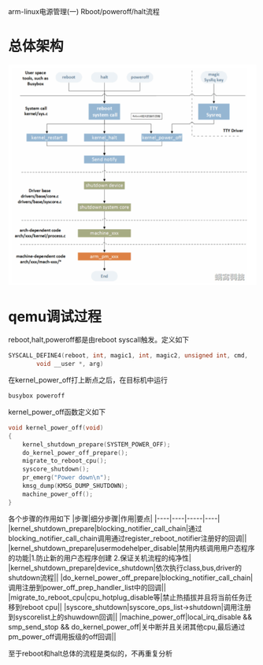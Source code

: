 arm-linux电源管理(一) Rboot/poweroff/halt流程
# 总体架构
![alt text](image.png)
# qemu调试过程
reboot,halt,poweroff都是由reboot syscall触发。定义如下
```c
SYSCALL_DEFINE4(reboot, int, magic1, int, magic2, unsigned int, cmd,
		void __user *, arg)
```
在kernel_power_off打上断点之后，在目标机中运行
```bash
busybox poweroff
```
kernel_power_off函数定义如下
```c
void kernel_power_off(void)
{
	kernel_shutdown_prepare(SYSTEM_POWER_OFF);
	do_kernel_power_off_prepare();
	migrate_to_reboot_cpu();
	syscore_shutdown();
	pr_emerg("Power down\n");
	kmsg_dump(KMSG_DUMP_SHUTDOWN);
	machine_power_off();
}
```
各个步骤的作用如下
|步骤|细分步骤|作用|要点|
|----|----|-----|----|
|kernel_shutdown_prepare|blocking_notifier_call_chain|通过blocking_notifier_call_chain调用通过register_reboot_notifier注册好的回调||
|kernel_shutdown_prepare|usermodehelper_disable|禁用内核调用用户态程序的功能|1.防止新的用户态程序创建 2.保证关机流程的纯净性|
|kernel_shutdown_prepare|device_shutdown|依次执行class,bus,driver的shutdown流程||
|do_kernel_power_off_prepare|blocking_notifier_call_chain|调用注册到power_off_prep_handler_list中的回调||
|migrate_to_reboot_cpu|cpu_hotplug_disable等|禁止热插拔并且将当前任务迁移到reboot cpu||
|syscore_shutdown|syscore_ops_list->shutdown|调用注册到syscorelist上的shuwdown回调||
|machine_power_off|local_irq_disable && smp_send_stop && do_kernel_power_off|关中断并且关闭其他cpu,最后通过pm_power_off调用扳级的off回调||

至于reboot和halt总体的流程是类似的，不再重复分析






